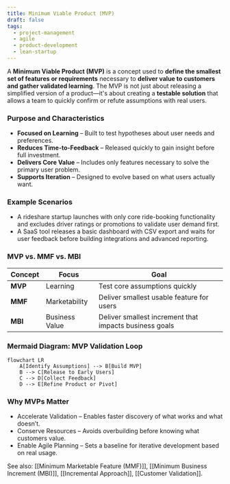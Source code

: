 ```yaml
---
title: Minimum Viable Product (MVP)  
draft: false  
tags:  
  - project-management  
  - agile  
  - product-development  
  - lean-startup  
---
```


A **Minimum Viable Product (MVP)** is a concept used to **define the smallest set of features or requirements** necessary to **deliver value to customers and gather validated learning**. The MVP is not just about releasing a simplified version of a product—it's about creating a **testable solution** that allows a team to quickly confirm or refute assumptions with real users.

### **Purpose and Characteristics**
- **Focused on Learning** – Built to test hypotheses about user needs and preferences.
- **Reduces Time-to-Feedback** – Released quickly to gain insight before full investment.
- **Delivers Core Value** – Includes only features necessary to solve the primary user problem.
- **Supports Iteration** – Designed to evolve based on what users actually want.

### **Example Scenarios**
- A rideshare startup launches with only core ride-booking functionality and excludes driver ratings or promotions to validate user demand first.
- A SaaS tool releases a basic dashboard with CSV export and waits for user feedback before building integrations and advanced reporting.

### **MVP vs. MMF vs. MBI**
| Concept | Focus              | Goal                                      |
|--------|--------------------|-------------------------------------------|
| **MVP** | Learning           | Test core assumptions quickly             |
| **MMF** | Marketability      | Deliver smallest usable feature for users |
| **MBI** | Business Value     | Deliver smallest increment that impacts business goals |

### **Mermaid Diagram: MVP Validation Loop**
```mermaid
flowchart LR
    A[Identify Assumptions] --> B[Build MVP]
    B --> C[Release to Early Users]
    C --> D[Collect Feedback]
    D --> E[Refine Product or Pivot]
```

### Why MVPs Matter

- Accelerate Validation – Enables faster discovery of what works and what doesn’t.
- Conserve Resources – Avoids overbuilding before knowing what customers value.
- Enable Agile Planning – Sets a baseline for iterative development based on real usage.

See also: [[Minimum Marketable Feature (MMF)]], [[Minimum Business Increment (MBI)]], [[Incremental Approach]], [[Customer Validation]].
